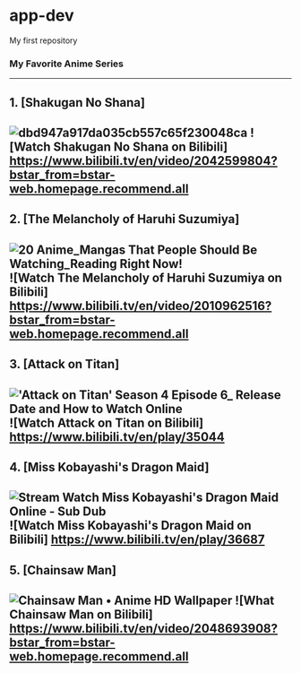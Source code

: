 # app-dev
My first repository
### My Favorite Anime Series
---
## 1. [Shakugan No Shana]
![dbd947a917da035cb557c65f230048ca](https://user-images.githubusercontent.com/103380521/207641352-1e76292c-0165-4378-bc26-da43514da6e6.jpg)
![Watch Shakugan No Shana on Bilibili]
https://www.bilibili.tv/en/video/2042599804?bstar_from=bstar-web.homepage.recommend.all
---
## 2. [The Melancholy of Haruhi Suzumiya]
![20 Anime_Mangas That People Should Be Watching_Reading Right Now!](https://user-images.githubusercontent.com/103380521/207641458-06efd8d0-de49-4f35-a917-ac1c9220b672.jpg)
![Watch The Melancholy of Haruhi Suzumiya on Bilibili]
https://www.bilibili.tv/en/video/2010962516?bstar_from=bstar-web.homepage.recommend.all
---
## 3. [Attack on Titan]
!['Attack on Titan' Season 4 Episode 6_ Release Date and How to Watch Online](https://user-images.githubusercontent.com/103380521/207641583-033012d4-4b6b-47df-bdf2-4003512e689a.jpg)
![Watch Attack on Titan on Bilibili]
https://www.bilibili.tv/en/play/35044
---
## 4. [Miss Kobayashi's Dragon Maid]
![Stream   Watch Miss Kobayashi's Dragon Maid Online - Sub   Dub](https://user-images.githubusercontent.com/103380521/207641708-0b050cdd-447f-4042-9abb-7a7edf455101.jpg)
![Watch Miss Kobayashi's Dragon Maid on Bilibili]
https://www.bilibili.tv/en/play/36687
---
## 5. [Chainsaw Man]
![Chainsaw Man • Anime HD Wallpaper](https://user-images.githubusercontent.com/103380521/207642498-edf480bc-2b0a-468d-b5c1-899fc83d8e6b.jpg)
![What Chainsaw Man on Bilibili]
https://www.bilibili.tv/en/video/2048693908?bstar_from=bstar-web.homepage.recommend.all
---
